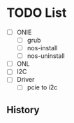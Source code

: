 # TODO List

- [ ] ONIE
  - [ ] grub
  - [ ] nos-install
  - [ ] nos-uninstall
- [ ] ONL
- [ ] I2C
- [ ] Driver
  - [ ] pcie to i2c

## History
